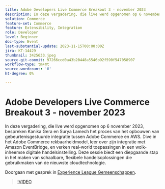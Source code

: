 ```yaml
---
title: Adobe Developers Live Commerce Breakout 3 - november 2023
description: In deze vergadering, die live werd opgenomen op 6 november 2023, bespreken Kanika Gera en Surya Lamech het proces van het opbouwen van gebeurtenisgestuurde integratie tussen Adobe Commerce en AWS. Dive in het Adobe Commerce rekbaarheidmodel, leer over zijn integratie met Amazon EventBridge, en verken real-world toepassingen in een wolk-inheemse digitale handelsinstelling. Deze sessie biedt een diepgaande stap in het maken van schaalbare, flexibele handelsoplossingen die gebruikmaken van de nieuwste cloudtechnologie.
solution: Commerce
feature-set: Commerce
feature: Extensibility, Integration
role: Developer
level: Beginner
doc-type: Event
last-substantial-update: 2023-11-15T00:00:00Z
jira: KT-14429
thumbnail: 3425633.jpeg
source-git-commit: 97266ccd0a43b20448a5546b92f590f547058907
workflow-type: tm+mt
source-wordcount: '0'
ht-degree: 0%

---
```



# Adobe Developers Live Commerce Breakout 3 - november 2023

In deze vergadering, die live werd opgenomen op 6 november 2023, bespreken Kanika Gera en Surya Lamech het proces van het opbouwen van gebeurtenisgestuurde integratie tussen Adobe Commerce en AWS. Dive in het Adobe Commerce rekbaarheidmodel, leer over zijn integratie met Amazon EventBridge, en verken real-world toepassingen in een wolk-inheemse digitale handelsinstelling. Deze sessie biedt een diepgaande stap in het maken van schaalbare, flexibele handelsoplossingen die gebruikmaken van de nieuwste cloudtechnologie.

Doorgaan met gesprek in [Experience League Gemeenschappen](https://adobe.ly/3ts1NW5).

>[!VIDEO](https://video.tv.adobe.com/v/3425633/?learn=on)